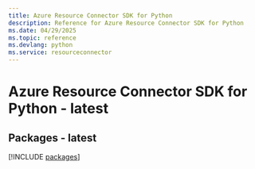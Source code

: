 ```yaml
---
title: Azure Resource Connector SDK for Python
description: Reference for Azure Resource Connector SDK for Python
ms.date: 04/29/2025
ms.topic: reference
ms.devlang: python
ms.service: resourceconnector
---
```

# Azure Resource Connector SDK for Python - latest
## Packages - latest
[!INCLUDE [packages](resource-connector-index.md)]